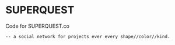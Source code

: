 SUPERQUEST
======

Code for SUPERQUEST.co 

	-- a social network for projects ever every shape//color//kind.